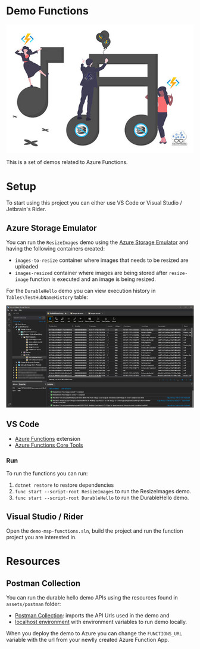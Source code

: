 # Demo Functions

![Stateful Wokflows using Azure Durable Functions](assets/img/durable-functions-demo.jpg)

This is a set of demos related to Azure Functions.


# Setup 

To start using this project you can either use VS Code or Visual Studio / Jetbrain's Rider.

## Azure Storage Emulator

You can run the `ResizeImages` demo using the [Azure Storage Emulator](https://docs.microsoft.com/en-us/azure/storage/common/storage-use-emulator) and having the following containers created:
* `images-to-resize` container where images that needs to be resized are uploaded
* `images-resized` container where images are being stored after `resize-image` function is executed and an image is being resized.

For the `DurableHello` demo you can view execution history in `Tables\TestHubNameHistory` table:


![Azure Storage Emulator](/assets/img/azure-storage-emulator.png)

## VS Code

* [Azure Functions](https://marketplace.visualstudio.com/items?itemName=ms-azuretools.vscode-azurefunctions) extension
* [Azure Functions Core Tools](https://docs.microsoft.com/en-us/azure/azure-functions/functions-run-local?tabs=windows%2Ccsharp%2Cbash)

### Run

To run the functions you can run:

1. `dotnet restore` to restore dependencies
2. `func start --script-root ResizeImages` to run the ResizeImages demo.
3. `func start --script-root DurableHello` to run the DurableHello demo.

## Visual Studio / Rider

Open the `demo-msp-functions.sln`, build the project and run the function project you are interested in.


# Resources
## Postman Collection
You can run the durable hello demo APIs using the resources found in `assets/postman` folder:
* [Postman Collection](/assets/postman/durable-hello-demo.postman_collection.json): imports the API Urls used in the demo and
* [localhost environment](localhost.postman_environment.json) with environment variables to run demo locally.

When you deploy the demo to Azure you can change the `FUNCTIONS_URL` variable with the url from your newlly created Azure Function App.